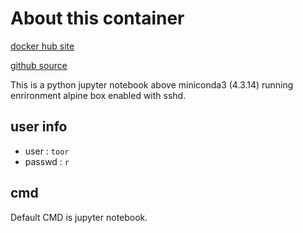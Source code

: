 # About this container

[docker hub site](https://hub.docker.com/r/mcchae/jupyter/)

[github source](https://github.com/mcchae/docker-jupyter)

This is a python jupyter notebook above miniconda3 (4.3.14) running enrironment alpine box enabled with sshd.

## user info

* user : `toor`
* passwd : `r`

## cmd
Default CMD is jupyter notebook.
